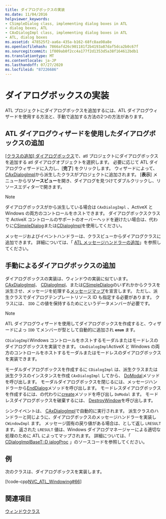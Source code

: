```yaml
---
title: ダイアログボックスの実装
ms.date: 11/04/2016
helpviewer_keywords:
- CSimpleDialog class, implementing dialog boxes in ATL
- dialog boxes, ATL
- CAxDialogImpl class, implementing dialog boxes in ATL
- ATL, dialog boxes
ms.assetid: 478525f2-aa6a-435a-b162-68fc8aa98a8e
ms.openlocfilehash: 7866afd26c901181f2b4193a87daf5dca2b0c67f
ms.sourcegitcommit: 1f009ab0f2cc4a177f2d1353d5a38f164612bdb1
ms.translationtype: MT
ms.contentlocale: ja-JP
ms.lasthandoff: 07/27/2020
ms.locfileid: "87226686"
---
```

# <a name="implementing-a-dialog-box"></a>ダイアログボックスの実装

ATL プロジェクトにダイアログボックスを追加するには、ATL ダイアログウィザードを使用する方法と、手動で追加する方法の2つの方法があります。

## <a name="adding-a-dialog-box-with-the-atl-dialog-wizard"></a>ATL ダイアログウィザードを使用したダイアログボックスの追加

[[クラスの追加] ダイアログボックス](../ide/add-class-dialog-box.md)で、atl プロジェクトにダイアログボックスを追加する atl ダイアログオブジェクトを選択します。 必要に応じて ATL ダイアログウィザードに入力し、[**完了**] をクリックします。 ウィザードによって、 [CAxDialogImpl](../atl/reference/caxdialogimpl-class.md)から派生したクラスがプロジェクトに追加されます。 [**表示**] メニューから**リソースビュー**を開き、ダイアログを見つけてダブルクリックし、リソースエディターで開きます。

> [!NOTE]
> ダイアログボックスがから派生している場合は `CAxDialogImpl` 、ActiveX と Windows の両方のコントロールをホストできます。 ダイアログボックスクラスで ActiveX コントロールのサポートのオーバーヘッドを避けたい場合は、代わりに[CSimpleDialog](../atl/reference/csimpledialog-class.md)または[CDialogImpl](../atl/reference/cdialogimpl-class.md)を使用してください。

メッセージおよびイベントハンドラーは、クラスビューからダイアログクラスに追加できます。 詳細については、「 [ATL メッセージハンドラーの追加](../atl/adding-an-atl-message-handler.md)」を参照してください。

## <a name="adding-a-dialog-box-manually"></a>手動によるダイアログボックスの追加

ダイアログボックスの実装は、ウィンドウの実装に似ています。 [CAxDialogImpl](../atl/reference/caxdialogimpl-class.md)、 [CDialogImpl](../atl/reference/cdialogimpl-class.md)、または[CSimpleDialog](../atl/reference/csimpledialog-class.md)のいずれかからクラスを派生させ、メッセージを処理する[メッセージマップ](../atl/message-maps-atl.md)を宣言します。 ただし、派生クラスでダイアログテンプレートリソース ID も指定する必要があります。 クラスには、 `IDD` この値を保持するためにというデータメンバーが必要です。

> [!NOTE]
> ATL ダイアログウィザードを使用してダイアログボックスを作成すると、ウィザードによっ `IDD` てメンバーが型として自動的に追加され **`enum`** ます。

`CDialogImpl`Windows コントロールをホストするモーダルまたはモードレスのダイアログボックスを実装できます。 `CAxDialogImpl`ActiveX と Windows の両方のコントロールをホストするモーダルまたはモードレスのダイアログボックスを実装できます。

モーダルダイアログボックスを作成するに `CDialogImpl` は、派生クラスまたは派生クラスのインスタンスを作成 `CAxDialogImpl` してから、 [DoModal](../atl/reference/cdialogimpl-class.md#domodal)メソッドを呼び出します。 モーダルダイアログボックスを閉じるには、メッセージハンドラーから[EndDialog](../atl/reference/cdialogimpl-class.md#enddialog)メソッドを呼び出します。 モードレスダイアログボックスを作成するには、の代わりに[create](../atl/reference/cdialogimpl-class.md#create)メソッドを呼び出し `DoModal` ます。 モードレスダイアログボックスを破棄するには、 [DestroyWindow](../atl/reference/cdialogimpl-class.md#destroywindow)を呼び出します。

シンクイベントは、 [CAxDialogImpl](../atl/reference/caxdialogimpl-class.md)で自動的に実行されます。 派生クラスのハンドラーと同じように、ダイアログボックスのメッセージハンドラーを実装し `CWindowImpl` ます。 メッセージ固有の戻り値がある場合は、として返し `LRESULT` ます。 返された `LRESULT` 値は、Windows ダイアログマネージャーによる適切な処理のために ATL によってマップされます。 詳細については、「 [CDialogImplBaseT::D ialogProc](../atl/reference/cdialogimpl-class.md#dialogproc) 」のソースコードを参照してください。

## <a name="example"></a>例

次のクラスは、ダイアログボックスを実装します。

[!code-cpp[NVC_ATL_Windowing#66](../atl/codesnippet/cpp/implementing-a-dialog-box_1.h)]

## <a name="see-also"></a>関連項目

[ウィンドウクラス](../atl/atl-window-classes.md)
